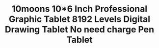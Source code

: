 ---
templateKey: product-page-template
featuredimage: >-
  /img/32851786287_010moons-10-6-Inch-Professional-Graphic-Tablet-8192-Levels-Digital-Drawing-Tablet-No-need-charge-Pen.jpg
price: 81.78
id: '32851786287'
title: >-
  10moons 10*6 Inch Professional Graphic Tablet 8192 Levels Digital Drawing
  Tablet No need charge Pen Tablet
images:
  - >-
    /img/32851786287_010moons-10-6-Inch-Professional-Graphic-Tablet-8192-Levels-Digital-Drawing-Tablet-No-need-charge-Pen.jpg
  - >-
    /img/32851786287_110moons-10-6-Inch-Professional-Graphic-Tablet-8192-Levels-Digital-Drawing-Tablet-No-need-charge-Pen.jpg
  - >-
    /img/32851786287_210moons-10-6-Inch-Professional-Graphic-Tablet-8192-Levels-Digital-Drawing-Tablet-No-need-charge-Pen.jpg
  - >-
    /img/32851786287_310moons-10-6-Inch-Professional-Graphic-Tablet-8192-Levels-Digital-Drawing-Tablet-No-need-charge-Pen.jpg
  - >-
    /img/32851786287_410moons-10-6-Inch-Professional-Graphic-Tablet-8192-Levels-Digital-Drawing-Tablet-No-need-charge-Pen.jpg
  - >-
    /img/32851786287_510moons-10-6-Inch-Professional-Graphic-Tablet-8192-Levels-Digital-Drawing-Tablet-No-need-charge-Pen.jpg
options:
  - title: Ships From
    options:
      - optionId: '200007763:201336100'
        text: China
      - optionId: '200007763:201336103'
        text: Russian Federation
      - optionId: '200007763:203054829'
        text: Brazil
      - optionId: '200007763:201336104'
        text: Spain
variants:
  - skuAttr: '200007763:201336100'
    pricing: '65.90'
    discount: '36.90'
    combinedAttributes:
      - '200007763:201336100'
  - skuAttr: '200007763:201336104'
    pricing: '65.90'
    discount: '36.90'
    combinedAttributes:
      - '200007763:201336104'
  - skuAttr: '200007763:201336103'
    pricing: '65.90'
    discount: '36.90'
    combinedAttributes:
      - '200007763:201336103'
  - skuAttr: '200007763:203054829'
    pricing: '74.90'
    discount: '41.94'
    combinedAttributes:
      - '200007763:203054829'
tags:
  - Type
  - Digital Tablets
  - Model Number
  - 1060Plus
  - Interface Type
  - USB
  - Material
  - PVC
  - Tablet Width
  - 36cm
  - Tablet length
  - 24cm
  - Package
  - 'Yes'
  - Resolution Ratio
  - 5080lpi
  - Pressure Levels
  - '8192'
  - Screen Size(diagonal)
  - 10.1"
  - Type
  - Graphic Tablets
  - Brand Name
  - 10moons
  - Pen Technology
  - Battery-Free Electromagnetic Resonance
  - OS Support
  - Windows 10/8/7 and MacOS 10.11 or later
  - Color
  - Black
  - Press Keys
  - 12 Customized Press Keys
meta: {}
description: ''
---